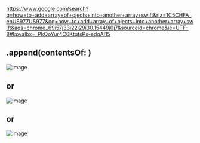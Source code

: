 https://www.google.com/search?q=how+to+add+array+of+ojects+into+another+array+swift&rlz=1C5CHFA_enUS977US977&oq=how+to+add+array+of+ojects+into+another+array+swift&aqs=chrome..69i57j33i22i29i30.15449j0j7&sourceid=chrome&ie=UTF-8#kpvalbx=_PkQoYur4C6KtqtsPs-edqAI15

## .append(contentsOf: )
![image](https://user-images.githubusercontent.com/81428296/158005287-d76d1c86-ff90-4acd-8b85-f98ed1ab8c6a.png)

## or
![image](https://user-images.githubusercontent.com/81428296/158005294-b74c8dd2-74cd-44ec-86c7-c8eed2763f6c.png)

## or
![image](https://user-images.githubusercontent.com/81428296/158005304-61b3f102-db88-4e90-a4f0-327036de9d57.png)
